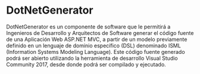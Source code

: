# DotNetGenerator
DotNetGenerator es un componente de software que le permitirá a Ingenieros de Desarrollo y Arquitectos de Software generar el código fuente de una Aplicación Web ASP.NET MVC, a partir de un modelo previamente definido en un lenguaje de dominio específico (DSL) denominado ISML (Information Systems Modeling Language). Este código fuente generado podrá ser abierto utilizando la herramienta de desarrollo Visual Studio Community 2017, desde donde podrá ser compilado y ejecutado.

